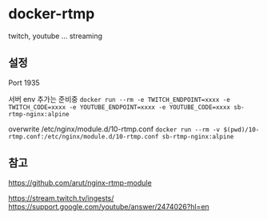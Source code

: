 # docker-rtmp

twitch, youtube ... streaming

## 설정

Port 1935

서버 env 추가는 준비중
`docker run --rm -e TWITCH_ENDPOINT=xxxx -e TWITCH_CODE=xxxx -e YOUTUBE_ENDPOINT=xxxx -e YOUTUBE_CODE=xxxx sb-rtmp-nginx:alpine`

overwrite /etc/nginx/module.d/10-rtmp.conf
`docker run --rm -v $(pwd)/10-rtmp.conf:/etc/nginx/module.d/10-rtmp.conf sb-rtmp-nginx:alpine`

## 참고

https://github.com/arut/nginx-rtmp-module

https://stream.twitch.tv/ingests/
https://support.google.com/youtube/answer/2474026?hl=en
